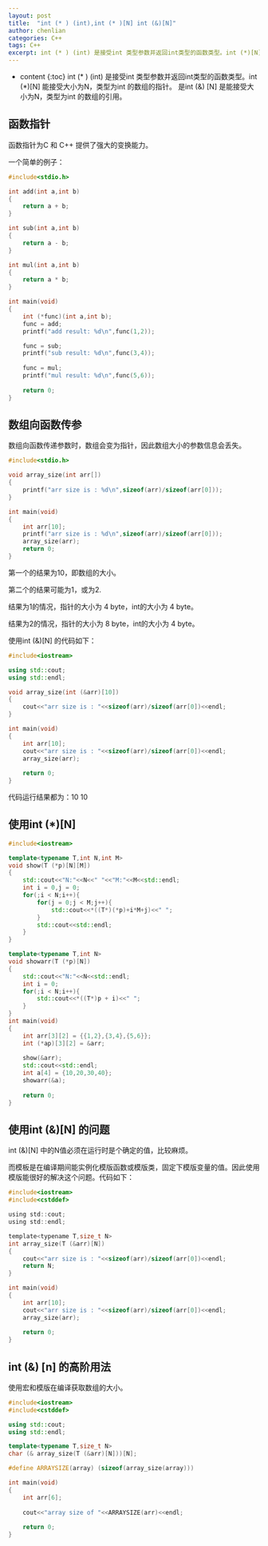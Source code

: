 ```yaml
---
layout: post
title:  "int (* ) (int),int (* )[N] int (&)[N]"
author: chenlian
categories: C++
tags: C++
excerpt: int (* ) (int) 是接受int 类型参数并返回int类型的函数类型。int (*)[N] 是能接受大小为N，类型为int 的数组的指针。 int (&) [N] 是能接受大小为N，类型为int 的数组的引用。
---
```



* content
{:toc}
int (* ) (int) 是接受int 类型参数并返回int类型的函数类型。int (*)[N] 能接受大小为N，类型为int 的数组的指针。 是int (&) [N] 是能接受大小为N，类型为int 的数组的引用。



## 函数指针


函数指针为C 和 C++ 提供了强大的变换能力。


一个简单的例子：


```c
#include<stdio.h>

int add(int a,int b)
{
    return a + b;
}

int sub(int a,int b)
{
    return a - b;
}

int mul(int a,int b)
{
    return a * b;
}

int main(void)
{
    int (*func)(int a,int b);
    func = add;
    printf("add result: %d\n",func(1,2));

    func = sub;
    printf("sub result: %d\n",func(3,4));
    
    func = mul;
    printf("mul result: %d\n",func(5,6));
    
    return 0;
}
```


## 数组向函数传参


数组向函数传递参数时，数组会变为指针，因此数组大小的参数信息会丢失。


```c
#include<stdio.h>

void array_size(int arr[])
{
	printf("arr size is : %d\n",sizeof(arr)/sizeof(arr[0]));
}

int main(void)
{
	int arr[10];
	printf("arr size is : %d\n",sizeof(arr)/sizeof(arr[0]));
	array_size(arr);
	return 0;
}
```


第一个的结果为10，即数组的大小。


第二个的结果可能为1，或为2.


结果为1的情况，指针的大小为 4 byte，int的大小为 4 byte。


结果为2的情况，指针的大小为 8 byte，int的大小为 4 byte。


使用int (&)[N] 的代码如下：


```c++
#include<iostream>

using std::cout;
using std::endl;

void array_size(int (&arr)[10])
{
	cout<<"arr size is : "<<sizeof(arr)/sizeof(arr[0])<<endl;
}

int main(void)
{
	int arr[10];
	cout<<"arr size is : "<<sizeof(arr)/sizeof(arr[0])<<endl;
	array_size(arr);
	
	return 0;
}
```


代码运行结果都为：10 10


## 使用int (*)[N]


```c++
#include<iostream>

template<typename T,int N,int M>
void show(T (*p)[N][M])
{
	std::cout<<"N:"<<N<<" "<<"M:"<<M<<std::endl;
	int i = 0,j = 0;
	for(;i < N;i++){
		for(j = 0;j < M;j++){
			std::cout<<*((T*)(*p)+i*M+j)<<" ";
		}
		std::cout<<std::endl;
	}
}

template<typename T,int N>
void showarr(T (*p)[N])
{
	std::cout<<"N:"<<N<<std::endl;
	int i = 0;
	for(;i < N;i++){
		std::cout<<*((T*)p + i)<<" ";
	}
}
int main(void)
{
	int arr[3][2] = {{1,2},{3,4},{5,6}};
	int (*ap)[3][2] = &arr;
	
	show(&arr);
	std::cout<<std::endl;
	int a[4] = {10,20,30,40};
	showarr(&a);
	
	return 0;
}
```


## 使用int (&)[N] 的问题


int (&)[N] 中的N值必须在运行时是个确定的值，比较麻烦。


而模板是在编译期间能实例化模版函数或模版类，固定下模版变量的值。因此使用模版能很好的解决这个问题。代码如下：


```c
#include<iostream>
#include<cstddef>

using std::cout;
using std::endl;

template<typename T,size_t N>
int array_size(T (&arr)[N])
{
	cout<<"arr size is : "<<sizeof(arr)/sizeof(arr[0])<<endl;
	return N;
}

int main(void)
{
	int arr[10];
	cout<<"arr size is : "<<sizeof(arr)/sizeof(arr[0])<<endl;
	array_size(arr);
	
	return 0;
}
```


## int (&) [n] 的高阶用法


使用宏和模版在编译获取数组的大小。


```c++
#include<iostream>
#include<cstddef>

using std::cout;
using std::endl;

template<typename T,size_t N>
char (& array_size(T (&arr)[N]))[N];

#define ARRAYSIZE(array) (sizeof(array_size(array)))

int main(void)
{
	int arr[6];
	
	cout<<"array size of "<<ARRAYSIZE(arr)<<endl;
	
	return 0;
}
```


